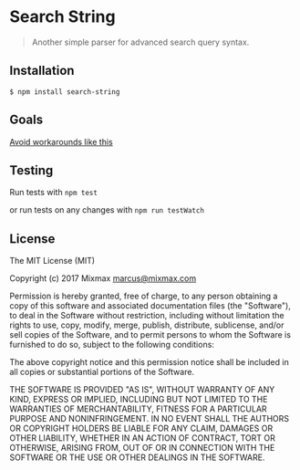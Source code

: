 # Search String

> Another simple parser for advanced search query syntax.

## Installation

```shell
$ npm install search-string
```

## Goals

[Avoid workarounds like this](https://github.com/mixmaxhq/data/blob/060b44984ed4d45d817eb99840f4231805867c20/src/collections/outbox/utils/searchUtils.js#L26)

## Testing

Run tests with `npm test`

or run tests on any changes with `npm run testWatch`

## License

The MIT License (MIT)

Copyright (c) 2017 Mixmax <marcus@mixmax.com>

Permission is hereby granted, free of charge, to any person obtaining a copy
of this software and associated documentation files (the "Software"), to deal
in the Software without restriction, including without limitation the rights
to use, copy, modify, merge, publish, distribute, sublicense, and/or sell
copies of the Software, and to permit persons to whom the Software is
furnished to do so, subject to the following conditions:

The above copyright notice and this permission notice shall be included in all
copies or substantial portions of the Software.

THE SOFTWARE IS PROVIDED "AS IS", WITHOUT WARRANTY OF ANY KIND, EXPRESS OR
IMPLIED, INCLUDING BUT NOT LIMITED TO THE WARRANTIES OF MERCHANTABILITY,
FITNESS FOR A PARTICULAR PURPOSE AND NONINFRINGEMENT. IN NO EVENT SHALL THE
AUTHORS OR COPYRIGHT HOLDERS BE LIABLE FOR ANY CLAIM, DAMAGES OR OTHER
LIABILITY, WHETHER IN AN ACTION OF CONTRACT, TORT OR OTHERWISE, ARISING FROM,
OUT OF OR IN CONNECTION WITH THE SOFTWARE OR THE USE OR OTHER DEALINGS IN THE
SOFTWARE.